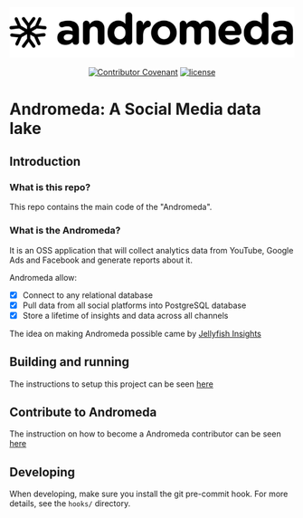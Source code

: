 <div align="center">

![Andromeda Logo](./assets/andromeda_logo.png)

[![Contributor Covenant](https://img.shields.io/badge/Contributor%20Covenant-v2.0%20adopted-ff69b4.svg)](code_of_conduct.md)
[![license](https://img.shields.io/badge/license-Apache%202-blue)](License.txt)

</div>

# Andromeda: A Social Media data lake

## Introduction

### What is this repo?

This repo contains the main code of the "Andromeda".

### What is the Andromeda?

It is an OSS application that will collect analytics data from YouTube, Google Ads
and Facebook and generate reports about it.

Andromeda allow:

  * [X] Connect to any relational database
  * [X] Pull data from all social platforms into PostgreSQL database
  * [X] Store a lifetime of insights and data across all channels

The idea on making Andromeda possible came by [Jellyfish Insights](http://jellyfishinsights.com/)

## Building and running

The instructions to setup this project can be seen [here](./how_to_setup.md)

## Contribute to Andromeda

The instruction on how to become a Andromeda contributor can be seen [here](./how_to_contribute.md)

## Developing

When developing, make sure you install the git pre-commit hook. For more
details, see the ```hooks/``` directory.
